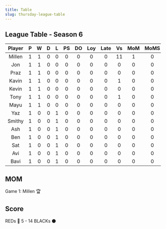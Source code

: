 ```yaml
---
title: Table
slug: thursday-league-table
---
```


## League Table - Season 6


**Player**|**P**|**W**|**D**|**L**|**PS**|**DO**|**Loy**|**Late**|**Vs**|**MoM**|**MoMS**|**Tot**|**Ave**
:-----:|:-----:|:-----:|:-----:|:-----:|:-----:|:-----:|:-----:|:-----:|:-----:|:-----:|:-----:|:-----:|:-----:
Millen|1|1|0|0|0|0|0|0|11|1|0|7|7
Jon|1|1|0|0|0|0|0|0|0|0|0|4|4
Praz|1|1|0|0|0|0|0|0|0|0|0|4|4
Kavin|1|1|0|0|0|0|0|0|1|0|0|4|4
Kevin|1|1|0|0|0|0|0|0|0|0|0|4|4
Tony|1|1|0|0|0|0|0|0|1|0|0|4|4
Mayu|1|1|0|0|0|0|0|0|0|0|0|4|4
Yaz|1|0|0|1|0|0|0|0|0|0|0|1|1
Smithy|1|0|0|1|0|0|0|0|0|0|0|1|1
Ash|1|0|0|1|0|0|0|0|0|0|0|1|1
Ben|1|0|0|1|0|0|0|0|0|0|0|1|1
Sat|1|0|0|1|0|0|0|0|0|0|0|1|1
Avi|1|0|0|1|0|0|0|0|0|0|0|1|1
Bavi|1|0|0|1|0|0|0|0|0|0|0|1|1

## MOM 

Game 1: Millen 🏆


## Score

REDs 🔴 5 - 14 BLACKs ⚫️


